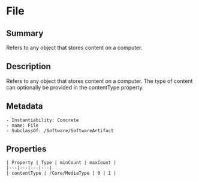 <!-- Automatically generated by spec-parser v2.0.0 on 2023-12-25T20:28:21.783513+00:00 -->
<!-- SPDX-License-Identifier: Community-Spec-1.0 -->

# File

## Summary

Refers to any object that stores content on a computer.


## Description

Refers to any object that stores content on a computer.
The type of content can optionally be provided in the contentType property.


## Metadata

    - Instantiability: Concrete
    - name: File
    - SubclassOf: /Software/SoftwareArtifact



## Properties

    | Property | Type | minCount | maxCount |
    |---|---|---|---|
    | contentType | /Core/MediaType | 0 | 1 |

